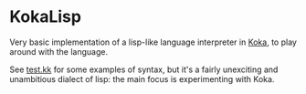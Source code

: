 # KokaLisp
Very basic implementation of a lisp-like language interpreter in [Koka](https://github.com/koka-lang/koka), to play around with the language.

See [test.kk](test.kk) for some examples of syntax, but it's a fairly unexciting and unambitious dialect of lisp: the main focus is experimenting with Koka.
